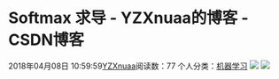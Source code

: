 # Softmax 求导 - YZXnuaa的博客 - CSDN博客
2018年04月08日 10:59:59[YZXnuaa](https://me.csdn.net/YZXnuaa)阅读数：77
个人分类：[机器学习](https://blog.csdn.net/YZXnuaa/article/category/7432476)
![](https://img-blog.csdn.net/20180408105936621)
![](https://img-blog.csdn.net/20180408105949771)
